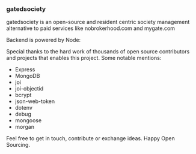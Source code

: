 ### gatedsociety

gatedsociety is an open-source and resident centric society management alternative to paid services like nobrokerhood.com and mygate.com

Backend is powered by Node:

Special thanks to the hard work of thousands of open source contributors and projects that enables this project. Some notable mentions:

- Express
- MongoDB
- joi
- joi-objectid
- bcrypt
- json-web-token
- dotenv
- debug
- mongoose
- morgan

Feel free to get in touch, contribute or exchange ideas.
Happy Open Sourcing.
